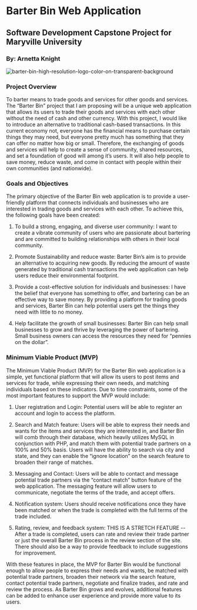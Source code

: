 # Barter Bin Web Application 
## Software Development Capstone Project for Maryville University
### By: Arnetta Knight

![barter-bin-high-resolution-logo-color-on-transparent-background](https://user-images.githubusercontent.com/40047791/228896207-df35ee15-4e7b-4299-9c4b-6ce84aa8e23d.png)

### Project Overview
 <p>
 To barter means to trade goods and services for other goods and services. The “Barter Bin” project that I am proposing will be a unique web application that allows its users to trade their goods and services with each other without the need of cash and other currency. With this project, I would like to introduce an alternative to traditional cash-based transactions. In this current economy not, everyone has the financial means to purchase certain things they may need, but everyone pretty much has something that they can offer no matter how big or small. Therefore, the exchanging of goods and services will help to create a sense of community, shared resources, and set a foundation of good will among it’s users. It will also help people to save money, reduce waste, and come in contact with people within their own communities (and nationwide).
 </p>
 
 ### Goals and Objectives 
 <p>
The primary objective of the Barter Bin web application is to provide a user-friendly platform that connects individuals and businesses who are interested in trading goods and services with each other. To achieve this, the following goals have been created:

1. To build a strong, engaging, and diverse user community: I want to create a vibrate community of users who are passionate about bartering and are committed to building relationships with others in their local community.

2. Promote Sustainability and reduce waste: Barter Bin’s aim is to provide an alternative to acquiring new goods. By reducing the amount of waste generated by traditional cash transactions the web application can help users reduce their environmental footprint.

3. Provide a cost-effective solution for individuals and businesses: I have the belief that everyone has something to offer, and bartering can be an effective way to save money. By providing a platform for trading goods and services, Barter Bin can help potential users get the things they need with little to no money.

4. Help facilitate the growth of small businesses: Barter Bin can help small businesses to grow and thrive by leveraging the power of bartering. Small business owners can access the resources they need for “pennies on the dollar”.
</p>

### Minimum Viable Product (MVP)
<p>
The Minimum Viable Product (MVP) for the Barter Bin web application is a simple, yet functional platform that will allow its users to post items and services for trade, while expressing their own needs, and matching individuals based on these indicators. Due to time constraints, some of the most important features to support the MVP would include:

1. User registration and Login: Potential users will be able to register an account and login to access the platform. 

2. Search and Match feature: Users will be able to express their needs and wants for the items and services they are interested in, and Barter Bin will comb through their database, which heavily utilizes MySQL in conjunction with PHP, and match them with potential trade partners on a 100% and 50% basis. Users will have the ability to search via city and state, and they can enable the “ignore location” on the search feature to broaden their range of matches. 

3. Messaging and Contact: Users will be able to contact and message potential trade partners via the “contact match” button feature of the web application. The messaging feature will allow users to communicate, negotiate the terms of the trade, and accept offers.

4. Notification system: Users should receive notifications once they have been matched or when the trade is completed with the full terms of the trade included.

5. Rating, review, and feedback system: THIS IS A STRETCH FEATURE -- After a trade is completed, users can rate and review their trade partner or just the overall Barter Bin process in the review section of the site. There should also be a way to provide feedback to include suggestions for improvement. 

With these features in place, the MVP for Barter Bin would be functional enough to allow people to express their needs and wants, be matched with potential trade partners, broaden their network via the search feature, contact potential trade partners, negotiate and finalize trades, and rate and review the process. As Barter Bin grows and evolves, additional features can be added to enhance user experience and provide more value to its users. 

</p>
